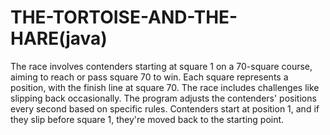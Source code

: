 # THE-TORTOISE-AND-THE-HARE(java)
The race involves contenders starting at square 1 on a 70-square course, aiming to reach or pass square 70 to win. Each square represents a position, with the finish line at square 70. The race includes challenges like slipping back occasionally. The program adjusts the contenders' positions every second based on specific rules. Contenders start at position 1, and if they slip before square 1, they're moved back to the starting point.
